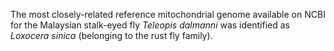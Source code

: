 The most closely-related reference mitochondrial genome available on NCBI for the Malaysian stalk-eyed fly *Teleopis dalmanni* was identified as *Loxocera sinica* (belonging to the rust fly family).
